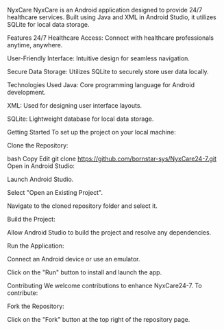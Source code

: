 NyxCare
NyxCare is an Android application designed to provide 24/7 healthcare services. Built using Java and XML in Android Studio, it utilizes SQLite for local data storage.

Features
24/7 Healthcare Access: Connect with healthcare professionals anytime, anywhere.​

User-Friendly Interface: Intuitive design for seamless navigation.​

Secure Data Storage: Utilizes SQLite to securely store user data locally.​

Technologies Used
Java: Core programming language for Android development.​

XML: Used for designing user interface layouts.​

SQLite: Lightweight database for local data storage.​

Getting Started
To set up the project on your local machine:

Clone the Repository:

bash
Copy
Edit
git clone https://github.com/bornstar-sys/NyxCare24-7.git
Open in Android Studio:

Launch Android Studio.​

Select "Open an Existing Project".​

Navigate to the cloned repository folder and select it.​

Build the Project:

Allow Android Studio to build the project and resolve any dependencies.​

Run the Application:

Connect an Android device or use an emulator.​

Click on the "Run" button to install and launch the app.​

Contributing
We welcome contributions to enhance NyxCare24-7. To contribute:

Fork the Repository:

Click on the "Fork" button at the top right of the repository page.
